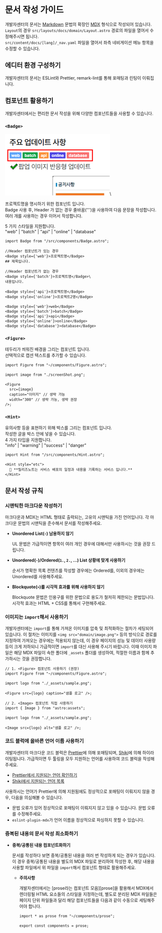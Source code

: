# 문서 작성 가이드

개발자센터의 문서는 [Markdown]() 문법의 확장인 [MDX](https://mdxjs.com/) 형식으로 작성되어 있습니다.\
`Layout`의 경우 `src/layouts/docs/domain/Layout.astro` 경로의 파일을 열어서 수정해주시면 됩니다.\
`src/content/docs/[lang]/_nav.yaml` 파일을 열어서 좌측 네비게이션 메뉴 항목을 수정할 수 있습니다.

## 에디터 환경 구성하기

개발자센터의 문서는 ESLint와 Prettier, remark-lint를 통해 포매팅과 린팅이 이뤄집니다.

## 컴포넌트 활용하기

개발자센터에서는 편리한 문서 작성을 위해 다양한 컴포넌트들을 사용할 수 있습니다.

### `<Badge>`
![img.png](src/content/docs/guides/_assets/sample2.png)\

프로젝트명을 명시하기 위한 컴포넌트 입니다.\
Badge 사용 후, Header 가 없는 경우 줄바꿈('\'')을 사용하여 다음 문장을 작성합니다.\
여러 개를 사용하는 경우 이어서 작성합니다.

5 가지 스타일을 지원합니다.\
"web" | "batch" | "api" | "online" | "database"

```tsx
import Badge from "/src/components/Badge.astro";

//Header 컴포넌트가 있는 경우
<Badge style={'web'}>프로젝트명</Badge>
## 제목입니다.
    
//Header 컴포넌트가 없는 경우
<Badge style={'batch'}>프로젝트명</Badge>\
내용입니다.

<Badge style={'api'}>프로젝트명</Badge>
<Badge style={'online'}>프로젝트2명</Badge>

<Badge style={'web'}>web</Badge>
<Badge style={'batch'}>batch</Badge>
<Badge style={'api'}>api</Badge>
<Badge style={'online'}>online</Badge>
<Badge style={'database'}>database</Badge>
```

### `<Figure>`
테두리가 씌워진 배경을 그리는 컴포넌트 입니다.\
선택적으로 캡션 텍스트를 추가할 수 있습니다.

```tsx
import Figure from "~/components/Figure.astro";

import image from "./screenShot.png";

<Figure
  src={image}
  caption="이미지" // 생략 가능
  width="300" // 생략 가능, 생략 권장
/>;
```


### `<Hint>`
유의사항 등을 표현하기 위해 박스를 그리는 컴포넌트 입니다.\
작성한 글을 박스 안에 넣을 수 있습니다.\
4 가지 타입을 지원합니다.\
"info" | "warning" | "success" | "danger"

```tsx
import Hint from "/src/components/Hint.astro";

<Hint style="etc">
  📘 **릴리즈노트는 서비스 배포의 일정과 내용을 기록하는 서비스 입니다.**
</Hint>

```

## 문서 작성 규칙

### 시맨틱한 마크다운 작성하기

마크다운과 MDX는 HTML 형태로 출력되는, 고유의 시맨틱을 가진 언어입니다.
각 마크다운 문법의 시맨틱을 준수해서 문서를 작성해주세요.

- **Unordered List(`-`) 남용하지 않기**

  UL 문법은 가급적이면 항목이 여러 개인 경우에 대해서만 사용하시는 것을 권장 드립니다.

- **Unordered(`-`)/Ordered(`1.`, `2.`, ...) List 상황에 맞게 사용하기**

  순서가 명확한 목록 컨텐츠를 작성할 경우에는 Ordered를, 이외의 경우에는 Unordered를 사용해주세요.

- **Blockquote(`>`)를 시각적 효과를 위해 사용하지 않기**

  Blockquote 문법은 인용구를 위한 문법으로 용도가 철저히 제한되는 문법입니다.
  시각적 효과는 HTML + CSS를 통해서 구현해주세요.

### 이미지는 `import`해서 사용하기

개발자센터에는 `import`를 통해 가져온 이미지를 압축 및 최적화하는 절차가 세팅되어 있습니다.
이 절차는 이미지를 `<img src="domain/image.png">` 등의 방식으로 경로를 지정하여
가져오는 경우에는 적용되지 않는데, 이 경우 페이지의 성능 및 데이터 사용량 등이 크게 저하되니
가급적이면 `import`를 대신 사용해 주시기 바랍니다.
이때 이미지 파일은 해당 MDX 파일이 속한 폴더에 `_assets` 폴더를 생성하여,
적절한 이름과 함께 추가하시는 것을 권장합니다.

```tsx
// 1. <Figure> 컴포넌트 사용하기 (권장)
import Figure from "~/components/Figure.astro";

import logo from "./_assets/sample.png";

<Figure src={logo} caption="샘플 로고" />;

// 2. <Image> 컴포넌트 직접 사용하기
import { Image } from "astro:assets";

import logo from "./_assets/sample.png";

<Image src={logo} alt="샘플 로고" />;
```

### 코드 블럭에 올바른 언어 이름 사용하기

개발자센터의 마크다운 코드 블럭은 [Prettier][]에 의해 포매팅되며,
[Shiki][]에 의해 하이라이팅됩니다. 가급적이면 두 툴링을 모두 지원하는 언어를 사용하여
코드 블럭을 작성해 주세요.

- [Prettier에서 지원되는 언어 확인하기](https://prettier.io/docs/en/)
- [Shiki에서 지원되는 언어 목록](https://shiki.matsu.io/languages)

사용하시는 언어가 Prettier에 의해 지원됨에도 정상적으로 포매팅이 이뤄지지 않을 경우,
다음을 의심해볼 수 있습니다.

- 문법 오류가 있어 정상적으로 포매팅이 이뤄지지 않고 있을 수 있습니다.
  문법 오류를 수정해주세요.
- `eslint-plugin-mdx`가 언어 이름을 정상적으로 파싱하지 못할 수 있습니다.

[Prettier]: https://prettier.io
[Shiki]: https://shiki.matsu.io

### 중복된 내용의 문서 작성 최소화하기

- **중복/공통된 내용 컴포넌트화하기**

  문서를 작성하다 보면 중복/공통된 내용을 여러 번 작성하게 되는 경우가 있습니다.
  이 경우 중복/공통된 내용을 별도의 MDX 파일로 분리하여 작성한 후,
  해당 내용을 사용할 파일에서 위 파일을 `import`해서 컴포넌트 형태로 활용해주세요.

    - **주의사항**

      개발자센터에서는 [prose라는 컴포넌트 모음][prose]을 활용해서 MDX에서 렌더링될
      HTML 요소들의 스타일을 지정하는데, 별도로 분리된 MDX 파일들은
      페이지 단위 파일들과 달리 해당 컴포넌트들을 다음과 같이 수동으로 세팅해주어야 합니다.

      ```tsx
      import * as prose from "~/components/prose";
  
      export const components = prose;
      ```
